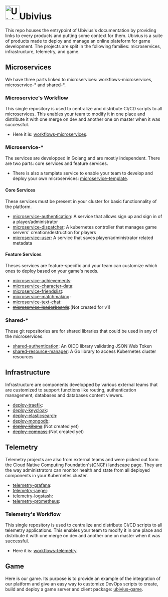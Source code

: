 # <img src="https://github.com/Ubivius/ubivius/blob/feature/UBI-444-Create-github-base-doc/assets/ubivius_elephant.png" alt="Ubivius Icon" width="45" height="">Ubivius
This repo houses the entrypoint of Ubivius's documentation by providing links to every products and putting some context for them. Ubivius is a suite of products made to deploy and manage an online plateform for game development. The projects are split in the following families: microservices, infrastructure, telemetry, and game.
## Microservices
We have three parts linked to microservices: workflows-microservices, microservice-\* and shared-\*.
### Microservice's Workflow
This single repository is used to centralize and distribute CI/CD scripts to all microservices. This enables your team to modify it in one place and distribute it with one merge on dev and another one on master when it was successful.
- Here it is: [workflows-microservices](https://github.com/Ubivius/workflows-microservices).
### Microservice-\*
The services are developped in Golang and are mostly independent. There are two parts: core services and feature services. 
- There is also a template service to enable your team to develop and deploy your own microservices: [microservice-template](https://github.com/Ubivius/microservice-template).
#### Core Services
These services must be present in your cluster for basic functionnality of the platform.
- [microservice-authentication](https://github.com/Ubivius/microservice-authentication): A service that allows sign up and sign in of a player/administrator
- [microservice-dispatcher](https://github.com/Ubivius/microservice-dispatcher): A kubernetes controller that manages game servers' creation/destruction for players
- [microservice-user](https://github.com/Ubivius/microservice-user): A service that saves player/administrator related metadata
#### Feature Services
Theses services are feature-specific and your team can customize which ones to deploy based on your game's needs.
- [microservice-achievements](https://github.com/Ubivius/microservice-achievements):
- [microservice-character-data](https://github.com/Ubivius/microservice-character-data):
- [microservice-friendslist](https://github.com/Ubivius/microservice-friendslist):
- [microservice-matchmaking](https://github.com/Ubivius/microservice-matchmaking):
- [microservice-text-chat](https://github.com/Ubivius/microservice-text-chat):
- [~~microservice-leaderboards~~](https://github.com/Ubivius/ubivius#feature-services):(Not created for v1)
### Shared-\*
Those git repositories are for shared libraries that could be used in any of the microservices. 
- [shared-authentication](https://github.com/Ubivius/shared-authentication): An OIDC library validating JSON Web Token
- [shared-resource-manager](https://github.com/Ubivius/shared-resource-manager): A Go library to access Kubernetes cluster resources
## Infrastructure
Infrastructure are components developped by various external teams that are customized to support functions like routing, authentication management, databases and databases content viewers.
- [deploy-traefik]():
- [deploy-keycloak]():
- [deploy-elasticsearch]():
- [deploy-mongodb]():
- [~~deploy-kibana~~](https://github.com/Ubivius/ubivius#infrastructure):(Not created yet)
- [~~deploy-compass~~](https://github.com/Ubivius/ubivius#infrastructure):(Not created yet)
## Telemetry
Telemetry projects are also from external teams and were picked out form the Cloud Native Computing Foundation's([CNCF](https://landscape.cncf.io)) landscape page. They are the way administrators can monitor health and state from all deployed components in your Kubernetes cluster.
- [telemetry-grafana]():
- [telemetry-jaeger]():
- [telemetry-logstash]():
- [telemetry-prometheus]():
### Telemetry's Workflow
This single repository is used to centralize and distribute CI/CD scripts to all telemetry applications. This enables your team to modify it in one place and distribute it with one merge on dev and another one on master when it was successful.
- Here it is: [workflows-telemetry](https://github.com/Ubivius/workflows-telemetry).
## Game
Here is our game. Its purpose is to provide an example of the integration of our platform and give an easy way to customize DevOps scripts to create, build and deploy a game server and client package: [ubivius-game](https://github.com/Ubivius/ubivius-game).
